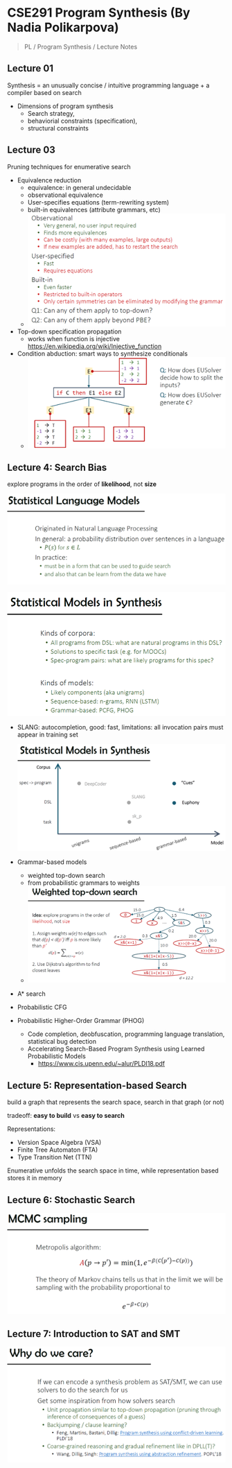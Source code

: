 # CSE291 Program Synthesis (By Nadia Polikarpova)

> PL / Program Synthesis / Lecture Notes

## Lecture 01

Synthesis = an unusually concise / intuitive programming language + a compiler based on search

- Dimensions of program synthesis
  - Search strategy, 
  - behaviorial constraints (specification), 
  - structural constraints

## Lecture 03

Pruning techniques for enumerative search

- Equivalence reduction
  - equivalence: in general undecidable
  - observational equivalence
  - User-specifies equations (term-rewriting system)
  - built-in equivalences (attribute grammars, etc)
  - ![image-20201209171800058](2020-12-09-040130.assets/image-20201209171800058.png)
- Top-down specification propagation
  - works when function is injective https://en.wikipedia.org/wiki/Injective_function
- Condition abduction: smart ways to synthesize conditionals
  - ![image-20201209172649898](2020-12-09-040130.assets/image-20201209172649898.png)

## Lecture 4: Search Bias

explore programs in the order of **likelihood**, not **size**

![image-20201209195705004](2020-12-09-040130.assets/image-20201209195705004.png)

![image-20201209200203097](2020-12-09-040130.assets/image-20201209200203097.png)

- SLANG: autocompletion, good: fast, limitations: all invocation pairs must appear in training set

  ![image-20201209204114720](2020-12-09-040130.assets/image-20201209204114720.png)

- Grammar-based models
  - weighted top-down search
  - from probabilistic grammars to weights
  - ![image-20201209205052968](2020-12-09-040130.assets/image-20201209205052968.png)

- A\* search

- Probabilistic CFG
- Probabilistic Higher-Order Grammar (PHOG)
  - Code completion, deobfuscation, programming language translation, statistical bug detection
  - Accelerating Search-Based Program Synthesis using Learned Probabilistic Models
    - https://www.cis.upenn.edu/~alur/PLDI18.pdf

## Lecture 5: Representation-based Search

build a graph that represents the search space, search in that graph (or not)

tradeoff: **easy to build** vs **easy to search**

Representations:

- Version Space Algebra (VSA)
- Finite Tree Automaton (FTA)
- Type Transition Net (TTN)

Enumerative unfolds the search space in time, while representation based stores it in memory

## Lecture 6: Stochastic Search

![image-20201209222000981](2020-12-09-040130.assets/image-20201209222000981.png)

## Lecture 7: Introduction to SAT and SMT

![image-20201209223155992](2020-12-09-040130.assets/image-20201209223155992.png)